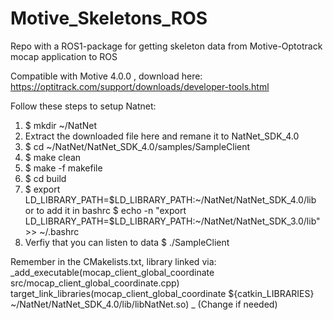 # Motive_Skeletons_ROS
Repo with a ROS1-package for getting skeleton data from Motive-Optotrack mocap application to ROS

Compatible with Motive 4.0.0 , download here: https://optitrack.com/support/downloads/developer-tools.html

Follow these steps to setup Natnet:
1. $ mkdir ~/NatNet
2. Extract the downloaded file here and remane it to NatNet_SDK_4.0
3. $ cd ~/NatNet/NatNet_SDK_4.0/samples/SampleClient
4. $ make clean
5. $ make -f makefile
6. $ cd build
7. $ export LD_LIBRARY_PATH=$LD_LIBRARY_PATH:~/NatNet/NatNet_SDK_4.0/lib
   or to add it in bashrc 
   $ echo -n "export LD_LIBRARY_PATH=$LD_LIBRARY_PATH:~/NatNet/NatNet_SDK_3.0/lib" >> ~/.bashrc
8. Verfiy that you can listen to data
   $ ./SampleClient

Remember in the CMakelists.txt, library linked via: 
_add_executable(mocap_client_global_coordinate src/mocap_client_global_coordinate.cpp)
target_link_libraries(mocap_client_global_coordinate ${catkin_LIBRARIES} ~/NatNet/NatNet_SDK_4.0/lib/libNatNet.so)
_
(Change if needed)
